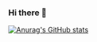 ### Hi there 👋

[![Anurag's GitHub stats](https://github-readme-stats.vercel.app/api?username=Rassska&show_icons=true&theme=tokyonight)
](https://github.com/anuraghazra/github-readme-stats)


